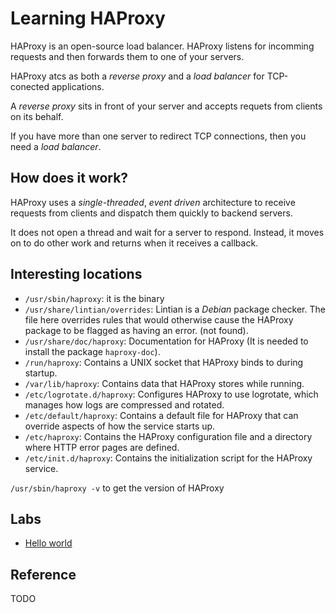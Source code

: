 # Learning HAProxy

HAProxy is an open-source load balancer. HAProxy listens for incomming requests and then
forwards them to one of your servers.

HAProxy atcs as both a _reverse proxy_ and a _load balancer_ for TCP-conected applications.

A _reverse proxy_ sits in front of your server and accepts requets from clients on its behalf.

If you have more than one server to redirect TCP connections, then you need a _load balancer_.

## How does it work?

HAProxy uses a _single-threaded_, _event driven_ architecture to receive requests from clients and dispatch them quickly to backend servers.

It does not open a thread and wait for a server to respond. Instead, it moves on to do other work and returns when it receives a callback.

## Interesting locations

- `/usr/sbin/haproxy`: it is the binary
- `/usr/share/lintian/overrides`: Lintian is a *Debian* package checker. The file here overrides rules that would otherwise cause the HAProxy package to be flagged as having an error. (not found).
- `/usr/share/doc/haproxy`: Documentation for HAProxy (It is needed to install the package `haproxy-doc`).
- `/run/haproxy`: Contains a UNIX socket that HAProxy binds to during startup.
- `/var/lib/haproxy`: Contains data that HAProxy stores while running.
- `/etc/logrotate.d/haproxy`: Configures HAProxy to use logrotate, which manages how logs are compressed and rotated.
- `/etc/default/haproxy`: Contains a default file for HAProxy that can override aspects of how the service starts up.
- `/etc/haproxy`: Contains the HAProxy configuration file and a directory where HTTP error pages are defined.
- `/etc/init.d/haproxy`: Contains the initialization script for the HAProxy service.

`/usr/sbin/haproxy -v` to get the version of HAProxy

## Labs

- [Hello world](./hello)

## Reference

TODO

